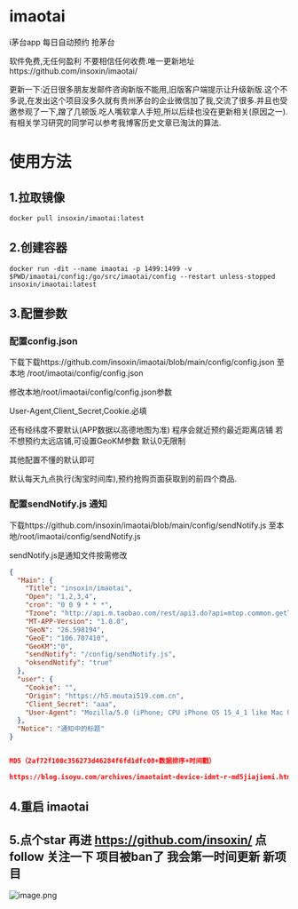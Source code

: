 # imaotai
i茅台app 每日自动预约 抢茅台

软件免费,无任何盈利 不要相信任何收费.唯一更新地址https://github.com/insoxin/imaotai/

更新一下:近日很多朋友发邮件咨询新版不能用,旧版客户端提示让升级新版.这个不多说,在发出这个项目没多久就有贵州茅台的企业微信加了我,交流了很多.并且也受邀参观了一下,蹭了几顿饭.吃人嘴软拿人手短,所以后续也没在更新相关(原因之一).有相关学习研究的同学可以参考我博客历史文章已淘汰的算法.



# 使用方法
## 1.拉取镜像
```docker
docker pull insoxin/imaotai:latest
```
## 2.创建容器

```docker
docker run -dit --name imaotai -p 1499:1499 -v $PWD/imaotai/config:/go/src/imaotai/config --restart unless-stopped insoxin/imaotai:latest
```

## 3.配置参数

### 配置config.json
下载下载https://github.com/insoxin/imaotai/blob/main/config/config.json 至本地 /root/imaotai/config/config.json

修改本地/root/imaotai/config/config.json参数

User-Agent,Client_Secret,Cookie.必填 

还有经纬度不要默认(APP数据以高德地图为准) 程序会就近预约最近距离店铺
若不想预约太远店铺,可设置GeoKM参数 默认0无限制

其他配置不懂的默认即可

默认每天九点执行(淘宝时间库),预约抢购页面获取到的前四个商品.

### 配置sendNotify.js 通知

下载https://github.com/insoxin/imaotai/blob/main/config/sendNotify.js 至本地/root/imaotai/config/sendNotify.js 

sendNotify.js是通知文件按需修改


```json
{
  "Main": {
    "Title": "insoxin/imaotai",
    "Open": "1,2,3,4",
    "cron": "0 0 9 * * *",
    "Tzone": "http://api.m.taobao.com/rest/api3.do?api=mtop.common.getTimestamp",
    "MT-APP-Version": "1.0.0",
    "GeoN": "26.598194",
    "GeoE": "106.707410",
    "GeoKM":"0",
    "sendNotify": "/config/sendNotify.js",
    "oksendNotify": "true"
  },
  "user": {
    "Cookie": "",
    "Origin": "https://h5.moutai519.com.cn",
    "Client_Secret": "aaa",
    "User-Agent": "Mozilla/5.0 (iPhone; CPU iPhone OS 15_4_1 like Mac OS X) AppleWebKit/605.1.15 (KHTML, like Gecko) Mobile/15E148 moutaiapp/1.0.6 device-id/insoxin/imaotai"
  },
  "Notice": "通知中的标题"
}


MD5（2af72f100c356273d46284f6fd1dfc08+数据排序+时间戳）

https://blog.isoyu.com/archives/imaotaimt-device-idmt-r-md5jiajiemi.html

```
## 4.重启 imaotai


## 5.点个star 再进  https://github.com/insoxin/     点follow 关注一下  项目被ban了 我会第一时间更新 新项目




![image.png](https://blog.isoyu.com/wp-content/uploads/2022/04/2022040300072260.jpg)

